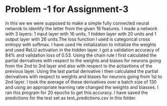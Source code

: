 # Problem -1 for Assignment-3 
In this we we were supposed to make a simple fully connected neural netwrok to identify the letter from the given 16 features. 
I made a network with 3 layers: 1 input layer with 16 units, 1 hidden layer with 20 units and 1 output layer with 26 units.The loss function I used is categorical cross entropy with softmax.
I have used He initialization to initialize the weights and used ReLU activation in the hidden layer. I got a validation accuracy of 84% and validation loss of 0.53.
Using the chain rule I first calculated the partial derivatives with respect to the weights and biases for neurons going from the 2nd to 3rd layer and also with respect to the actiavtions of the previous layer. 
Using the last partial derivative I then calculated the partial derivatives with respect to weights and biases for neurons going from 1st to 2nd layer.
I took the average of these derivatives over a batch size of 130 and using an appropriate learning rate changed the weights and biasses. I ran this program for 20 epochs to get this accuracy. I have saved the predictions for the test set as test_predictions.csv in this folder. 
